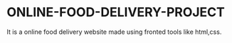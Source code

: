 # ONLINE-FOOD-DELIVERY-PROJECT
It is a online food delivery website made using fronted tools like html,css.
